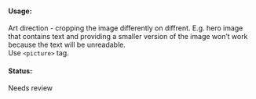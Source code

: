 #### Usage:

Art direction - cropping the image differently on diffrent. E.g. hero image that contains text and providing a smaller version of the image won’t work because the text will be unreadable.  
Use `<picture>` tag.

#### Status: 

<p class="status review">Needs review</p>
